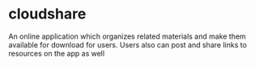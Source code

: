 # cloudshare
An online application which organizes related materials and make them available for download for users. Users also can post and share links to resources on the app as well
